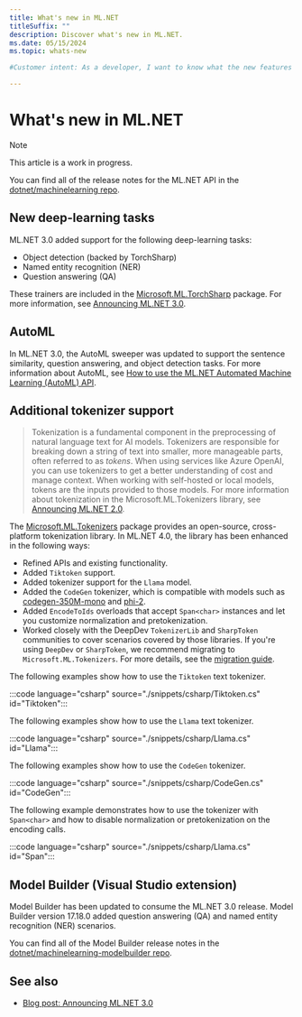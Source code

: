 ```yaml
---
title: What's new in ML.NET
titleSuffix: ""
description: Discover what's new in ML.NET.
ms.date: 05/15/2024
ms.topic: whats-new

#Customer intent: As a developer, I want to know what the new features are in ML.NET.

---
```


# What's new in ML.NET

> [!NOTE]
> This article is a work in progress.

You can find all of the release notes for the ML.NET API in the [dotnet/machinelearning repo](https://github.com/dotnet/machinelearning/tree/main/docs/release-notes).

## New deep-learning tasks

ML.NET 3.0 added support for the following deep-learning tasks:

- Object detection (backed by TorchSharp)
- Named entity recognition (NER)
- Question answering (QA)

These trainers are included in the [Microsoft.ML.TorchSharp](https://www.nuget.org/packages/Microsoft.ML.TorchSharp) package. For more information, see [Announcing ML.NET 3.0](https://devblogs.microsoft.com/dotnet/announcing-ml-net-3-0/).

## AutoML

In ML.NET 3.0, the AutoML sweeper was updated to support the sentence similarity, question answering, and object detection tasks. For more information about AutoML, see [How to use the ML.NET Automated Machine Learning (AutoML) API](../how-to-guides/how-to-use-the-automl-api.md).

## Additional tokenizer support

> Tokenization is a fundamental component in the preprocessing of natural language text for AI models. Tokenizers are responsible for breaking down a string of text into smaller, more manageable parts, often referred to as *tokens*. When using services like Azure OpenAI, you can use tokenizers to get a better understanding of cost and manage context. When working with self-hosted or local models, tokens are the inputs provided to those models. For more information about tokenization in the Microsoft.ML.Tokenizers library, see [Announcing ML.NET 2.0](https://devblogs.microsoft.com/dotnet/announcing-ml-net-2-0/#tokenizer-support).

The [Microsoft.ML.Tokenizers](https://www.nuget.org/packages/Microsoft.ML.Tokenizers) package provides an open-source, cross-platform tokenization library. In ML.NET 4.0, the library has been enhanced in the following ways:

- Refined APIs and existing functionality.
- Added `Tiktoken` support.
- Added tokenizer support for the `Llama` model.
- Added the `CodeGen` tokenizer, which is compatible with models such as [codegen-350M-mono](https://huggingface.co/Salesforce/codegen-350M-mono/tree/main) and [phi-2](https://huggingface.co/microsoft/phi-2/tree/main).
- Added `EncodeToIds` overloads that accept `Span<char>` instances and let you customize normalization and pretokenization.
- Worked closely with the DeepDev `TokenizerLib` and `SharpToken` communities to cover scenarios covered by those libraries. If you're using `DeepDev` or `SharpToken`, we recommend migrating to `Microsoft.ML.Tokenizers`. For more details, see the [migration guide](https://github.com/dotnet/machinelearning/blob/main/docs/code/microsoft-ml-tokenizers-migration-guide.md).

The following examples show how to use the `Tiktoken` text tokenizer.

:::code language="csharp" source="./snippets/csharp/Tiktoken.cs" id="Tiktoken":::

The following examples show how to use the `Llama` text tokenizer.

:::code language="csharp" source="./snippets/csharp/Llama.cs" id="Llama":::

The following examples show how to use the `CodeGen` tokenizer.

:::code language="csharp" source="./snippets/csharp/CodeGen.cs" id="CodeGen":::

The following example demonstrates how to use the tokenizer with `Span<char>` and how to disable normalization or pretokenization on the encoding calls.

:::code language="csharp" source="./snippets/csharp/Llama.cs" id="Span":::

## Model Builder (Visual Studio extension)

Model Builder has been updated to consume the ML.NET 3.0 release. Model Builder version 17.18.0 added question answering (QA) and named entity recognition (NER) scenarios.

You can find all of the Model Builder release notes in the [dotnet/machinelearning-modelbuilder repo](https://github.com/dotnet/machinelearning-modelbuilder/tree/main/docs/release-notes).

## See also

- [Blog post: Announcing ML.NET 3.0](https://devblogs.microsoft.com/dotnet/announcing-ml-net-3-0/)
